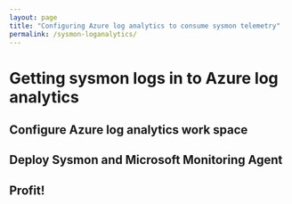 ```yaml
---
layout: page
title: "Configuring Azure log analytics to consume sysmon telemetry"
permalink: /sysmon-loganalytics/
---
```


# Getting sysmon logs in to Azure log analytics

## Configure Azure log analytics work space

## Deploy Sysmon and Microsoft Monitoring Agent

## Profit!
